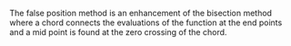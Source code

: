 The false position method is an enhancement of the bisection method where a chord connects the evaluations of the function at the end points and a mid point is found at the zero crossing of the chord.

